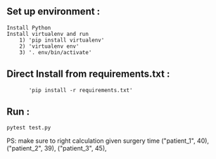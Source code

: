 ## Set up environment :

	Install Python
    Install virtualenv and run
        1) 'pip install virtualenv'
        2) 'virtualenv env'
        3) '. env/bin/activate'

## Direct Install from requirements.txt :
           'pip install -r requirements.txt'

## Run :
    pytest test.py     

PS: make sure to right calculation given surgery time
("patient_1", 40),
("patient_2", 39),
("patient_3", 45),